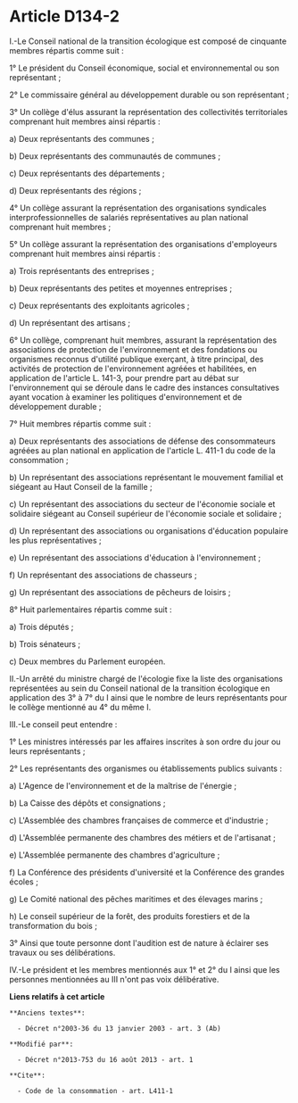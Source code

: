 # Article D134-2

I.-Le Conseil national de la transition écologique est composé de cinquante membres répartis comme suit : 

1° Le président du Conseil économique, social et environnemental ou son représentant ; 

2° Le commissaire général au développement durable ou son représentant ; 

3° Un collège d'élus assurant la représentation des collectivités territoriales comprenant huit membres ainsi répartis : 

a) Deux représentants des communes ; 

b) Deux représentants des communautés de communes ; 

c) Deux représentants des départements ; 

d) Deux représentants des régions ; 

4° Un collège assurant la représentation des organisations syndicales interprofessionnelles de salariés représentatives au
plan national comprenant huit membres ; 

5° Un collège assurant la représentation des organisations d'employeurs comprenant huit membres ainsi répartis : 

a) Trois représentants des entreprises ; 

b) Deux représentants des petites et moyennes entreprises ; 

c) Deux représentants des exploitants agricoles ; 

d) Un représentant des artisans ; 

6° Un collège, comprenant huit membres, assurant la représentation des associations de protection de l'environnement et des
fondations ou organismes reconnus d'utilité publique exerçant, à titre principal, des activités de protection de
l'environnement agréées et habilitées, en application de l'article L. 141-3, pour prendre part au débat sur l'environnement
qui se déroule dans le cadre des instances consultatives ayant vocation à examiner les politiques d'environnement et de
développement durable ; 

7° Huit membres répartis comme suit : 

a) Deux représentants des associations de défense des consommateurs agréées au plan national en application de l'article L.
411-1 du code de la consommation ; 

b) Un représentant des associations représentant le mouvement familial et siégeant au Haut Conseil de la famille ; 

c) Un représentant des associations du secteur de l'économie sociale et solidaire siégeant au Conseil supérieur de l'économie
sociale et solidaire ; 

d) Un représentant des associations ou organisations d'éducation populaire les plus représentatives ; 

e) Un représentant des associations d'éducation à l'environnement ; 

f) Un représentant des associations de chasseurs ; 

g) Un représentant des associations de pêcheurs de loisirs ; 

8° Huit parlementaires répartis comme suit : 

a) Trois députés ; 

b) Trois sénateurs ; 

c) Deux membres du Parlement européen. 

II.-Un arrêté du ministre chargé de l'écologie fixe la liste des organisations représentées au sein du Conseil national de la
transition écologique en application des 3° à 7° du I ainsi que le nombre de leurs représentants pour le collège mentionné au
4° du même I. 

III.-Le conseil peut entendre : 

1° Les ministres intéressés par les affaires inscrites à son ordre du jour ou leurs représentants ; 

2° Les représentants des organismes ou établissements publics suivants : 

a) L'Agence de l'environnement et de la maîtrise de l'énergie ; 

b) La Caisse des dépôts et consignations ; 

c) L'Assemblée des chambres françaises de commerce et d'industrie ; 

d) L'Assemblée permanente des chambres des métiers et de l'artisanat ; 

e) L'Assemblée permanente des chambres d'agriculture ; 

f) La Conférence des présidents d'université et la Conférence des grandes écoles ; 

g) Le Comité national des pêches maritimes et des élevages marins ; 

h) Le conseil supérieur de la forêt, des produits forestiers et de la transformation du bois ; 

3° Ainsi que toute personne dont l'audition est de nature à éclairer ses travaux ou ses délibérations. 

IV.-Le président et les membres mentionnés aux 1° et 2° du I ainsi que les personnes mentionnées au III n'ont pas voix
délibérative.

**Liens relatifs à cet article**

	**Anciens textes**:

	  - Décret n°2003-36 du 13 janvier 2003 - art. 3 (Ab)

	**Modifié par**:

	  - Décret n°2013-753 du 16 août 2013 - art. 1

	**Cite**:

	  - Code de la consommation - art. L411-1
